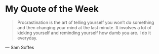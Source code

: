 # My Quote of the Week

> Procrastination is the art of telling yourself you won’t do something and then changing your mind at the last minute. It involves a lot of kicking yourself and reminding yourself how dumb you are. I do it everyday.

— Sam Soffes
